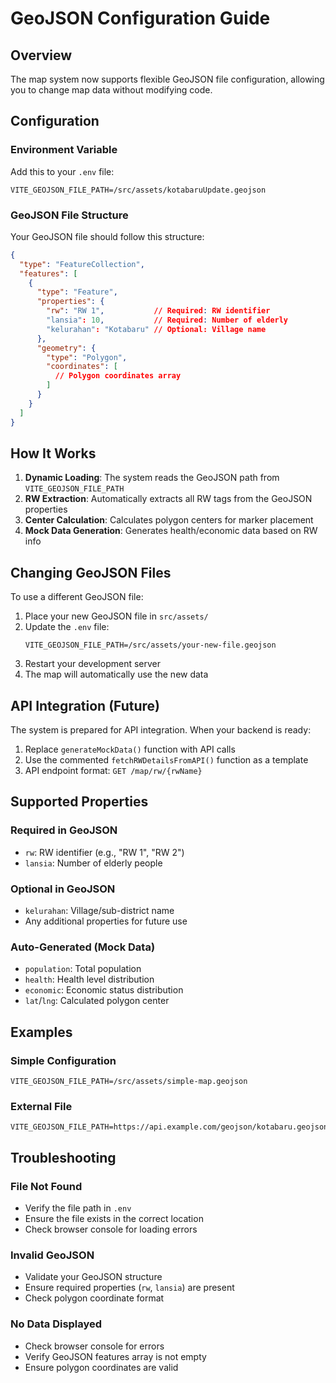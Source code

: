 # GeoJSON Configuration Guide

## Overview
The map system now supports flexible GeoJSON file configuration, allowing you to change map data without modifying code.

## Configuration

### Environment Variable
Add this to your `.env` file:
```env
VITE_GEOJSON_FILE_PATH=/src/assets/kotabaruUpdate.geojson
```

### GeoJSON File Structure
Your GeoJSON file should follow this structure:
```json
{
  "type": "FeatureCollection",
  "features": [
    {
      "type": "Feature",
      "properties": {
        "rw": "RW 1",           // Required: RW identifier
        "lansia": 10,           // Required: Number of elderly
        "kelurahan": "Kotabaru" // Optional: Village name
      },
      "geometry": {
        "type": "Polygon",
        "coordinates": [
          // Polygon coordinates array
        ]
      }
    }
  ]
}
```

## How It Works

1. **Dynamic Loading**: The system reads the GeoJSON path from `VITE_GEOJSON_FILE_PATH`
2. **RW Extraction**: Automatically extracts all RW tags from the GeoJSON properties
3. **Center Calculation**: Calculates polygon centers for marker placement
4. **Mock Data Generation**: Generates health/economic data based on RW info

## Changing GeoJSON Files

To use a different GeoJSON file:

1. Place your new GeoJSON file in `src/assets/`
2. Update the `.env` file:
   ```env
   VITE_GEOJSON_FILE_PATH=/src/assets/your-new-file.geojson
   ```
3. Restart your development server
4. The map will automatically use the new data

## API Integration (Future)

The system is prepared for API integration. When your backend is ready:

1. Replace `generateMockData()` function with API calls
2. Use the commented `fetchRWDetailsFromAPI()` function as a template
3. API endpoint format: `GET /map/rw/{rwName}`

## Supported Properties

### Required in GeoJSON
- `rw`: RW identifier (e.g., "RW 1", "RW 2")
- `lansia`: Number of elderly people

### Optional in GeoJSON  
- `kelurahan`: Village/sub-district name
- Any additional properties for future use

### Auto-Generated (Mock Data)
- `population`: Total population
- `health`: Health level distribution
- `economic`: Economic status distribution
- `lat`/`lng`: Calculated polygon center

## Examples

### Simple Configuration
```env
VITE_GEOJSON_FILE_PATH=/src/assets/simple-map.geojson
```

### External File
```env
VITE_GEOJSON_FILE_PATH=https://api.example.com/geojson/kotabaru.geojson
```

## Troubleshooting

### File Not Found
- Verify the file path in `.env`
- Ensure the file exists in the correct location
- Check browser console for loading errors

### Invalid GeoJSON
- Validate your GeoJSON structure
- Ensure required properties (`rw`, `lansia`) are present
- Check polygon coordinate format

### No Data Displayed
- Check browser console for errors
- Verify GeoJSON features array is not empty
- Ensure polygon coordinates are valid